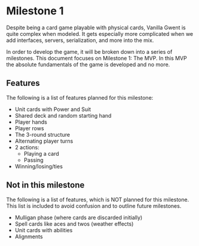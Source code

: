 # Milestone 1

Despite being a card game playable with physical cards, Vanilla Gwent is quite complex when modeled.
It gets especially more complicated when we add interfaces, servers, serialization, and more into the mix. 

In order to develop the game, it will be broken down into a series of milestones.
This document focuses on Milestone 1: The MVP.
In this MVP the absolute fundamentals of the game is developed and no more.

## Features
The following is a list of features planned for this milestone:

- Unit cards with Power and Suit
- Shared deck and random starting hand
- Player hands
- Player rows
- The 3-round structure
- Alternating player turns
- 2 actions:
  - Playing a card
  - Passing
- Winning/losing/ties

## Not in this milestone
The following is a list of features, which is NOT planned for this milestone.
This list is included to avoid confusion and to outline future milestones.

- Mulligan phase (where cards are discarded initially)
- Spell cards like aces and twos (weather effects)
- Unit cards with abilities
- Alignments
